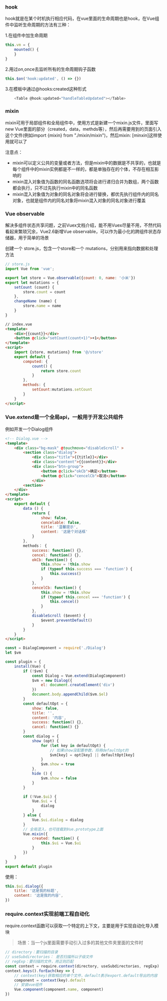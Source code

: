 ### hook
hook就是在某个时机执行相应代码，在vue里面的生命周期也是hook，在Vue组件中监听生命周期的方法有三种：

1.在组件中加生命周期
``` javascript
this.vm = {
    mounted() {
    }
}
```

2.用过$on,$once去监听所有的生命周期钩子函数

``` javascript
this.$on('hook:updated', () => {})
```

3.在模板中通过@hooks:created这种形式

```javascript
    <Table @hook:updated="handleTableUpdated"></Table>
```
### mixin

mixin可用于局部组件和全局组件中，使用方式是新建一个mixin.js文件，里面写new Vue里面的部分（created，data，methds等），然后再需要用到的页面引入这个文件(例如import {mixin} from "./mixin/mixin")，然后mixin: [minxin]这样使用就可以了

注意点：
- mixin可以定义公共的变量或者方法，但是mixin中的数据是不共享的，也就是每个组件中的mixin实例都是不一样的，都是单独存在的个体，不存在相互影响的
- mixin混入对象值为函数的同名函数选项将会进行递归合并为数组，两个函数都会执行，只不过先执行mixin中的同名函数
- mixin混入对象值为对象的同名对象将会进行替换，都优先执行组件内的同名对象，也就是组件内的同名对象将mixin混入对象的同名对象进行覆盖

### Vue observable
解决多组件状态共享问题，之前Vuex文档介绍，能不用Vuex尽量不用，不然代码看起来繁琐冗余，Vue2.6新增Vue observable，可以作为最小化的跨组件状态存储器，用于简单的场景

创建一个 store.js，包含一个store和一个 mutations，分别用来指向数据和处理方法

```javascript
// store.js
import Vue from 'vue';

export let store = Vue.observable({count: 0, name: '小米'})
export let mutations = {
    setCount (count) {
        store.count = count
    },
    changeName (name) {
        store.name = name
    }
}

```

```html
// index.vue
<template>
    <div>{{count}}</div>
    <button @click="setCount(count+1)">+1</button>
</template>
<script>
    import {store, mutations} from '@/store'
    export default {
        computed: {
            count() {
                return store.count
            }
        },
        methods: {
            setCount:mutations.setCount   
        }
    }
</script>
```

### Vue.extend是一个全局api，一般用于开发公共组件

例如开发一个Dialog组件

```html
<!-- Dialog.vue -->
<template>
    <div class="bg-mask" @touchmove="disableScroll" >
        <section class="dialog">
            <div class="title">{{title}}</div>
            <div class="content">{{content}}</div>
            <div class="btn-group">
                <buttom @click="okCb">确定</buttom>
                <buttom @click="cencelCb">取消</buttom>
            </div>
        <section>
    </div>
</template>
<script>
    export default {
        data () {
            return {
                show: false,
                cencelable: false,
                title: '温馨提示',
                content: '这是个对话框'
            }
        },
        methods： {
            success: function() {},
            cencel: function() {},
            okCb: function() {
                this.show = !this.show
                if (typeof this.success === 'function') {
                    this.success()
                }
            },
            cencelCb: function() {
                this.show = !this.show
                if (typeof this.cencel === 'function') {
                    this.cencel()
                }
            },
            disableScroll ($event) {
                $event.preventDefault()
            }
        }
    }
</script>
```
```javascript
const = DialogComponent = require('./Dialog')
let $vm

const plugin = {
    install(Vue) {
        if (!$vm) {
            const Dialog = Vue.extend(DialogComponent)
            $vm = new Dialog({
                el: document.createElement('div')
            })
            document.body.appendChild($vm.$el)
        }
        const defaultOpt = {
            show: false,
            title: '',
            content: '内容',
            success: function() {},
            cancel: function() {}
        }
        const dialog = {
            show (opt) {
                for (let key in defaultOpt) {
                    // 如果show没配置参数，将用defaultOpt的
                    $vm[key] = opt[key] || defaultOpt[key]
                }
                $vm.show = true
            },
            hide () {
                $vm.show = false
            }
        }

        if (!Vue.$ui) {
            Vue.$ui = {
                dialog
            }
        } else {
            Vue.$ui.dialog = dialog
        }
        // 全局混入，也可挂载到Vue.prototype上面
        Vue.mixin({
            created: function() {
                this.$ui = Vue.$ui
            }
        })
    }
}
export default plugin
```

使用： 
```javascript
this.$ui.dialog({
    title: '这是我的标题',
    content: '这是我的内容',
})
```
### require.context实现前端工程自动化
require.context函数可以获取一个特定的上下文，主要是用于实现自动化导入模块

>场景：当一个js里面需要手动引入过多的其他文件夹里面的文件时

```javascript
// directory：要扫描的目录
// useSubdirectories： 是否扫描所以子级文件
// regExp：要扫描的文件，用正则匹配
const context = require.context(directory, useSubdirectories, regExp)
context.keys().forEach(key => {
    // context(key)获取相应的单个文件，default表示export.default导出的内容
    component = context(key).default
    // 安装vue组件
    Vue.component(component.name, component)
})

```
